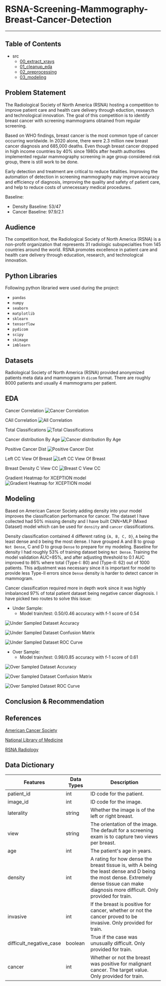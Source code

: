# RSNA-Screening-Mammography-Breast-Cancer-Detection

----

## Table of Contents
* src
  * [00_extract_xrays](./src/00_extract_xrays)
  * [01_cleanup_eda](./src/01_cleanup_eda)
  * [02_preprocessing](./src/02_preprocessing)
  * [03_modeling](./src/03_modeling)

## Problem Statement
The Radiological Society of North America (RSNA) hosting a competition  to improve patient care and health care delivery through eduction, research and technological innovation. The goal of this competition is to identify breast cancer with screening mammograms obtained from regular screening.

Based on WHO findings, breast cancer is the most common type of cancer occurring worldwide. In 2020 alone, there were 2.3 million new breast cancer diagnosis and 685,000 deaths. Even though breast cancer dropped in high income countries by 40% since 1980s after health authorities implemented regular mammography screening in age group considered risk group, there is still work to be done.

Early detection and treatment are critical to reduce fatalities. Improving the automation of detection in screening mammography may improve accuracy and efficiency of diagnosis, improving the quality and safety of patient care, and help to reduce costs of unnecessary medical procedures.

Baseline:
- Density Baseline: 53/47
- Cancer Baseline: 97.9/2.1


## Audience
The competition host, the Radiological Society of North America (RSNA) is a non-profit organization that represents 31 radiologic subspecialties from 145 countries around the world. RSNA promotes excellence in patient care and health care delivery through education, research, and technological innovation.

## Python Libraries
Following python libraried were used during the project:
- `pandas`
- `numpy`
- `seaborn`
- `matplotlib`
- `sklearn`
- `tensorflow`
- `pydicom`
- `scipy`
- `skimage`
- `imblearn`

## Datasets
Radiological Society of North America (RSNA) provided anonymized patients meta data and mammogram in `dicom` format. There are roughly 8000 patients and usually 4 mammograms per patient. 
## EDA
Cancer Correlation
![Cancer Correlation](charts\cancer_corr.png)

CAll Correlation
![All Correlation](charts\full_corr.png)

Total Classifications
![Total Classifications](charts/total_classifications.png)

Cancer distribution By Age
![Cancer distribution By Age](charts/age_distribution.png)

Positive Cancer Dist
![Positive Cancer Dist](charts/positive_cancer_dist.png)

Left CC View Of Breast
![Left CC View Of Breast](charts/left_cc_cancer.png)

Breast Density C View CC
![Breast C View CC](charts/density_c_cc.png)

Gradient Heatmap for XCEPTION model
![Gradient Heatmap for XCEPTION model](charts\model_diagnosis\breast_xception_heatmap.jpg)

## Modeling
Based on American Cancer Society adding density into your model improves the classification performance for cancer. The dataset I have collected had 50% missing density and I have built CNN+MLP (Mixed Dataset) model which can be used for `density` and `cancer` classifications.

Density classification contained 4 different rating `{A, B, C, D}`, `A` being the least dense and `D` being the most dense. I have grouped A and B to group `Not Dense`, C and D to group `Dense` to prepare for my modeling. Baseline for density I had roughly 53% of training dataset being `Not Dense`. Training the model validation AUC=85%, and after adjusting threshold to 0.1 AUC improved to 86% where total (Type-I: 80) and (Type-II: 62) out of 1000 patients. This adjustment was necessary since it is important for model to provide less Type-II errors since `Dense` density is harder to detect cancer in mammogram.

Cancer classification required more in depth work since it was highly imbalanced 97% of total patient dataset being negative cancer diagnosis. I have picked two routes to solve this issue:
- Under Sample:
  - Model train/test: 0.50/0.46 accuracy with f-1 score of 0.54

![Under Sampled Dataset Accuracy](charts\Under-Sampled-Dataset\cancer_xception_acc_6.png)

![Under Sampled Dataset Confusion Matrix](charts\Cancer-Under-Sample-Stats\cancer_confusion_matrix_after_adjustment.png)

![Under Sampled Dataset ROC Curve](charts\Cancer-Under-Sample-Stats\cancer_roc_curve_after_adjutment.png)

- Over Sample:
  - Model train/test: 0.98/0.85 accuracy with f-1 score of 0.61

![Over Sampled Dataset Accuracy](charts\Over-Sampled-Dataset\cancer_xception_acc_57.png)

![Over Sampled Dataset Confusion Matrix](charts\Cancer-Over-Sample-Stats\cancer_confusion_matrix_after_adjustment.png)

![Over Sampled Dataset ROC Curve](charts\Cancer-Over-Sample-Stats\cancer_roc_curve_after_adjutment.png)


## Conclusion & Recommendation


## References
[American Cancer Society](https://www.cancer.org/cancer/breast-cancer/screening-tests-and-early-detection/mammograms/breast-density-and-your-mammogram-report.html)

[National Library of Medicine](https://www.ncbi.nlm.nih.gov/pmc/articles/PMC6113143/#CR11)

[RSNA Radiology](https://pubs.rsna.org/doi/full/10.1148/radiol.2019182716)

## Data Dictionary

| Features                | Data Types | Description                                                                                                                                                                              |
| ----------------------- | ---------- | ---------------------------------------------------------------------------------------------------------------------------------------------------------------------------------------- |
| patient_id              | int        | ID code for the patient.                                                                                                                                                                 |
| image_id                | int        | ID code for the image.                                                                                                                                                                   |
| laterality              | string     | Whether the image is of the left or right breast.                                                                                                                                        |
| view                    | string     | The orientation of the image. The default for a screening exam is to capture two views per breast.                                                                                       |
| age                     | int        | The patient's age in years.                                                                                                                                                              |
| density                 | int        | A rating for how dense the breast tissue is, with A being the least dense and D being the most dense. Extremely dense tissue can make diagnosis more difficult. Only provided for train. |
| invasive                | int        | If the breast is positive for cancer, whether or not the cancer proved to be invasive. Only provided for train.                                                                          |
| difficult_negative_case | boolean    | True if the case was unusually difficult. Only provided for train.                                                                                                                       |
| cancer                  | int        | Whether or not the breast was positive for malignant cancer. The target value. Only provided for train.                                                                                  |